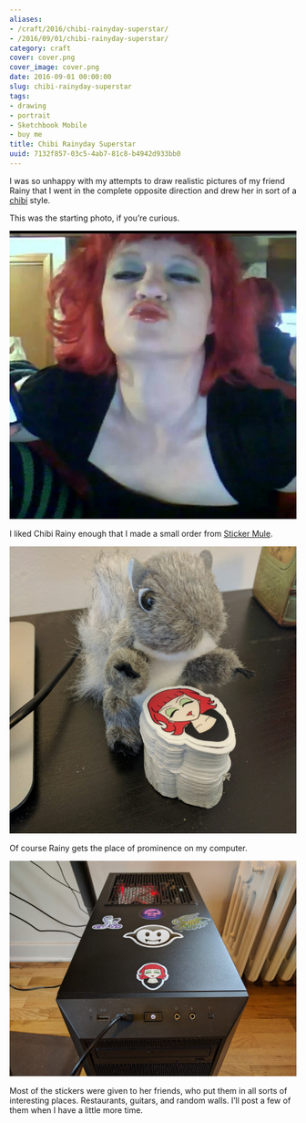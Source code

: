 ```yaml
---
aliases:
- /craft/2016/chibi-rainyday-superstar/
- /2016/09/01/chibi-rainyday-superstar/
category: craft
cover: cover.png
cover_image: cover.png
date: 2016-09-01 00:00:00
slug: chibi-rainyday-superstar
tags:
- drawing
- portrait
- Sketchbook Mobile
- buy me
title: Chibi Rainyday Superstar
uuid: 7132f857-03c5-4ab7-81c8-b4942d933bb0
---
```


I was so unhappy with my attempts to draw realistic pictures of my
friend Rainy that I went in the complete opposite direction and drew her
in sort of a [chibi](https://en.wikipedia.org/wiki/Chibi_\(term\))
style.

This was the starting photo, if you’re curious.

![Rainyday Superstar](rainyday-superstar.jpg)

I liked Chibi Rainy enough that I made a small order from [Sticker
Mule](https://www.stickermule.com/).

![Rainyday Sticker Stack](rainyday-sticker-stack.jpg)

Of course Rainy gets the place of prominence on my computer.

![sticker on computer](my-pc.jpg "Making sure Linux runs okay on my PC")

Most of the stickers were given to her friends, who put them in all
sorts of interesting places. Restaurants, guitars, and random walls.
I’ll post a few of them when I have a little more time.